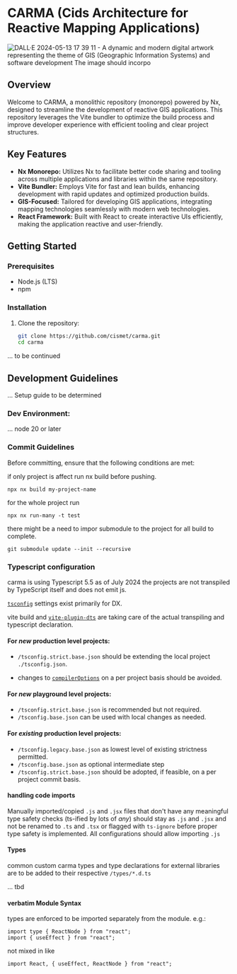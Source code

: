 # CARMA (Cids Architecture for Reactive Mapping Applications)

![DALL·E 2024-05-13 17 39 11 - A dynamic and modern digital artwork representing the theme of GIS (Geographic Information Systems) and software development  The image should incorpo](https://github.com/cismet/carma/assets/837211/977be510-7928-404c-92c5-091a208a2358)

## Overview

Welcome to CARMA, a monolithic repository (monorepo) powered by Nx, designed to streamline the development of reactive GIS applications. This repository leverages the Vite bundler to optimize the build process and improve developer experience with efficient tooling and clear project structures.

## Key Features

- **Nx Monorepo:** Utilizes Nx to facilitate better code sharing and tooling across multiple applications and libraries within the same repository.
- **Vite Bundler:** Employs Vite for fast and lean builds, enhancing development with rapid updates and optimized production builds.
- **GIS-Focused:** Tailored for developing GIS applications, integrating mapping technologies seamlessly with modern web technologies.
- **React Framework:** Built with React to create interactive UIs efficiently, making the application reactive and user-friendly.

## Getting Started

### Prerequisites

- Node.js (LTS)
- npm

### Installation

1. Clone the repository:
   ```bash
   git clone https://github.com/cismet/carma.git
   cd carma
   ```

... to be continued

## Development Guidelines

... Setup guide to be determined

### Dev Environment:

... node 20 or later

### Commit Guidelines

Before committing, ensure that the following conditions are met:

if only project is affect run nx build before pushing.

`npx nx build my-project-name`

for the whole project run

`npx nx run-many -t test`

there might be a need to impor submodule to the project for all build to complete.

`git submodule update --init --recursive`

### Typescript configuration

carma is using Typescript 5.5 as of July 2024
the projects are not transpiled by TypeScript itself and does not emit js.

[`tsconfig`](https://www.typescriptlang.org/tsconfig/) settings exist primarily for DX.

vite build and [`vite-plugin-dts`](https://www.npmjs.com/package/vite-plugin-dts) are taking care of the actual transpiling and typescript declaration.

#### For _new_ production level projects:

- `/tsconfig.strict.base.json` should be extending the local project `./tsconfig.json`.

- changes to [`compilerOptions`](https://www.typescriptlang.org/tsconfig/#compilerOptions) on a per project basis should be avoided.

#### For _new_ playground level projects:

- `/tsconfig.strict.base.json` is recommended but not required.
- `/tsconfig.base.json` can be used with local changes as needed.

#### For _existing_ production level projects:

- `/tsconfig.legacy.base.json` as lowest level of existing strictness permitted.
- `/tsconfig.base.json` as optional intermediate step
- `/tsconfig.strict.base.json` should be adopted, if feasible, on a per project commit basis.

#### handling code imports

Manually imported/copied `.js` and `.jsx` files that don't have any meaningful type safety checks (ts-ified by lots of _any_) should stay as `.js` and `.jsx` and not be renamed to `.ts` and `.tsx` or flagged with `ts-ignore` before proper type safety is implemented.
All configurations should allow importing `.js`

#### Types

common custom carma types and type declarations for external libraries
are to be added to their respective `/types/*.d.ts`

... tbd

#### verbatim Module Syntax

types are enforced to be imported separately from the module.
e.g.:

```
import type { ReactNode } from "react";
import { useEffect } from "react";
```

not mixed in like

```
import React, { useEffect, ReactNode } from "react";
```
